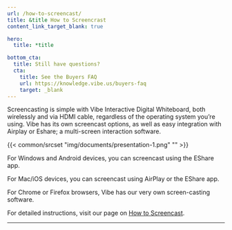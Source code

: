 ```yaml
---
url: /how-to-screencast/
title: &title How to Screencrast
content_link_target_blank: true

hero:
  title: *title

bottom_cta:
  title: Still have questions?
  cta:
    title: See the Buyers FAQ
    url: https://knowledge.vibe.us/buyers-faq
    target: _blank
---
```


Screencasting is simple with Vibe Interactive Digital Whiteboard, both wirelessly and via HDMI cable, regardless of the operating system you’re using. Vibe has its own screencast options, as well as easy integration with Airplay or Eshare; a multi-screen interaction software.

{{< common/srcset "img/documents/presentation-1.png" "" >}}

For Windows and Android devices, you can screencast using the EShare app.

For Mac/iOS devices, you can screencast using AirPlay or the EShare app.

For Chrome or Firefox browsers, Vibe has our very own screen-casting software.

For detailed instructions, visit our page on [How to Screencast][1].

[1]: https://knowledge.vibe.us/screencasting

---

